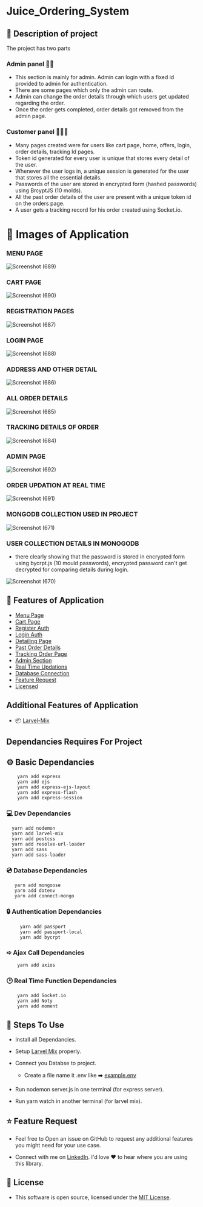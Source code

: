 # Juice_Ordering_System

## 🎯 Description of project

The project has two parts

### Admin panel 👨‍💼
 * This section is mainly for admin. Admin can login with a fixed id provided to admin for authentication. 
 * There are some pages which only the admin can route.
 * Admin can change the order details through which users get updated regarding the order.
 * Once the order gets completed, order details got removed from the admin page.
 
### Customer panel 🧑‍🤝‍🧑
 * Many pages created were for users like cart page, home, offers, login, order details, tracking Id pages.
 * Token id generated for every user is unique that stores every detail of the user.
 * Whenever the user logs in, a unique session is generated for the user that stores all the essential details. 
 * Passwords of the user are stored in encrypted form (hashed passwords) using BrcyptJS (10 molds). 
 * All the past order details of the user are present with a unique token id on the orders page.
 * A user gets a tracking record for his order created using Socket.io.

# 🏹 Images of Application 

### MENU PAGE 

![Screenshot (689)](https://user-images.githubusercontent.com/74869287/130790075-0b1a47d1-0f69-4d30-8fab-cd1fbfd93ad2.png)

### CART PAGE

![Screenshot (690)](https://user-images.githubusercontent.com/74869287/130790055-80a4f933-2483-41a9-9373-378135ad43b2.png)

### REGISTRATION PAGES

![Screenshot (687)](https://user-images.githubusercontent.com/74869287/130790152-befda7e5-50a6-42ea-9250-128f78b40c6f.png)

### LOGIN PAGE

![Screenshot (688)](https://user-images.githubusercontent.com/74869287/130790105-dea4920e-77db-4b89-b472-ce4ec216631e.png)

### ADDRESS AND OTHER DETAIL

![Screenshot (686)](https://user-images.githubusercontent.com/74869287/130789519-fbbbad6d-fe0a-45b7-ba05-f248e6442798.png)

### ALL ORDER DETAILS

![Screenshot (685)](https://user-images.githubusercontent.com/74869287/130789492-cfabe5db-7d0c-4a4f-846a-04e5f9e5898f.png)

### TRACKING DETAILS OF ORDER

![Screenshot (684)](https://user-images.githubusercontent.com/74869287/130789469-cfb1e9f0-bfd4-4ae3-baea-c76ceb3f9f99.png)

### ADMIN PAGE 
![Screenshot (692)](https://user-images.githubusercontent.com/74869287/130791176-46926f65-32ac-419c-a953-3a68ee2f9712.png)

### ORDER UPDATION AT REAL TIME
![Screenshot (691)](https://user-images.githubusercontent.com/74869287/130940735-25694e17-a54c-498e-a02c-f2f94c35b2dc.png)


### MONGODB COLLECTION USED IN PROJECT

![Screenshot (671)](https://user-images.githubusercontent.com/74869287/130317439-0f21a200-3ad5-4355-8f33-817553c875dd.png)

### USER COLLECTION DETAILS IN MONOGODB

* there clearly showing that the password is stored in encrypted form using bycrpt.js (10 mould passwords),
  encrypted password can't get decrypted for comparing details during login.
  
![Screenshot (670)](https://user-images.githubusercontent.com/74869287/130317453-98aca5c7-0124-403b-81c9-9099efa3bb06.png)
 
## 🚀 Features of Application

* [Menu Page](https://github.com/codeforgrow/Juice_Ordering_System#-license)
* [Cart Page](https://github.com/codeforgrow/Juice_Ordering_System#cart-page)
* [Register Auth](https://github.com/codeforgrow/Juice_Ordering_System#registration-pages)
* [Login Auth](https://github.com/codeforgrow/Juice_Ordering_System#login-page)
* [Detailing Page](https://github.com/codeforgrow/Juice_Ordering_System#address-and-other-detail)
* [Past Order Details](https://github.com/codeforgrow/Juice_Ordering_System#all-order-details)
* [Tracking Order Page](https://github.com/codeforgrow/Juice_Ordering_System#tracking-details-of-order)
* [Admin Section](https://github.com/codeforgrow/Juice_Ordering_System#admin-page)
* [Real Time Updations](https://github.com/codeforgrow/Juice_Ordering_System#order-updation-at-real-time)
* [Database Connection](https://github.com/codeforgrow/Juice_Ordering_System#mongodb-collection-used-in-project)
* [Feature Request](https://github.com/codeforgrow/Juice_Ordering_System#-feature-request)
* [Licensed](https://github.com/codeforgrow/Juice_Ordering_System#-license)

## Additional Features of Application
  
 * 📦 [Larvel-Mix](https://laravel-mix.com/docs/4.0/installation)  

##  Dependancies Requires For Project

## ⚙️ Basic Dependancies 

```
    yarn add express
    yarn add ejs 
    yarn add express-ejs-layout
    yarn add express-flash
    yarn add express-session
```

### 💻 Dev Dependancies

```
  yarn add nodemon
  yarn add larvel-mix
  yarn add postcss
  yarn add resolve-url-loader
  yarn add sass
  yarn add sass-loader
```

### 💿 Database Dependancies

```
   yarn add mongoose
   yarn add dotenv
   yarn add connect-mongo
```
### 🔒 Authentication Dependancies

``` 
     yarn add passport
     yarn add passport-local
     yarn add bycrpt
```

### ➪ Ajax Call Dependancies
```
    yarn add axios
```

### 🕑 Real Time Function Dependancies
```
    yarn add Socket.io
    yarn add Noty
    yarn add moment
```
## 🔧 Steps To Use

 * Install all Dependancies.
 
 * Setup [Larvel Mix](https://laravel-mix.com/docs/4.0/installation) properly.
 
 * Connect you Databse to project.
 
   * Create a file name it .env like ➡️ [example.env](https://github.com/codeforgrow/Juice_Ordering_System/blob/main/example.env) 
 
 * Run nodemon server.js in one terminal (for express server).
 
 * Run yarn watch in another terminal (for larvel mix).

## ⭐ Feature Request
 
 * Feel free to Open an issue on GitHub to request any additional features you might need for your use case.
 
 * Connect with me on [LinkedIn](https://www.linkedin.com/in/abhay-sharma-71a181191/). I'd love ❤️️ to hear where you are using this library.

## 📜 License
 
 * This software is open source, licensed under the [MIT License](https://github.com/PawanKolhe/color-calendar/blob/master/LICENSE).
